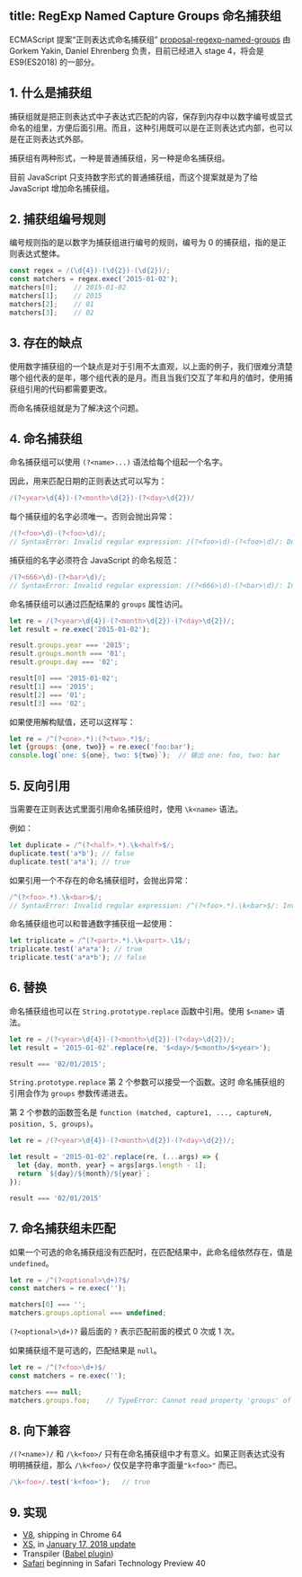 title: RegExp Named Capture Groups 命名捕获组
---

ECMAScript 提案“正则表达式命名捕获组” [proposal-regexp-named-groups](https://github.com/tc39/proposal-regexp-named-groups) 由 Gorkem Yakin, Daniel Ehrenberg 负责，目前已经进入 stage 4，将会是 ES9(ES2018) 的一部分。

## 1. 什么是捕获组

捕获组就是把正则表达式中子表达式匹配的内容，保存到内存中以数字编号或显式命名的组里，方便后面引用。而且，这种引用既可以是在正则表达式内部，也可以是在正则表达式外部。

捕获组有两种形式，一种是普通捕获组，另一种是命名捕获组。

目前 JavaScript 只支持数字形式的普通捕获组，而这个提案就是为了给 JavaScript 增加命名捕获组。

## 2. 捕获组编号规则

编号规则指的是以数字为捕获组进行编号的规则，编号为 0 的捕获组，指的是正则表达式整体。

```js
const regex = /(\d{4})-(\d{2})-(\d{2})/;
const matchers = regex.exec('2015-01-02');
matchers[0];    // 2015-01-02
matchers[1];    // 2015
matchers[2];    // 01
matchers[3];    // 02
```

## 3. 存在的缺点

使用数字捕获组的一个缺点是对于引用不太直观，以上面的例子，我们很难分清楚哪个组代表的是年，哪个组代表的是月。而且当我们交互了年和月的值时，使用捕获组引用的代码都需要更改。

而命名捕获组就是为了解决这个问题。

## 4. 命名捕获组

命名捕获组可以使用 `(?<name>...)` 语法给每个组起一个名字。

因此，用来匹配日期的正则表达式可以写为：

```js
/(?<year>\d{4})-(?<month>\d{2})-(?<day>\d{2})/
```

每个捕获组的名字必须唯一。否则会抛出异常：

```js
/(?<foo>\d)-(?<foo>\d)/;
// SyntaxError: Invalid regular expression: /(?<foo>\d)-(?<foo>\d)/: Duplicate capture group name
```

捕获组的名字必须符合 JavaScript 的命名规范：

```js
/(?<666>\d)-(?<bar>\d)/;
// SyntaxError: Invalid regular expression: /(?<666>\d)-(?<bar>\d)/: Invalid capture group name
```

命名捕获组可以通过匹配结果的 `groups` 属性访问。

```js
let re = /(?<year>\d{4})-(?<month>\d{2})-(?<day>\d{2})/;
let result = re.exec('2015-01-02');

result.groups.year === '2015';
result.groups.month === '01';
result.groups.day === '02';

result[0] === '2015-01-02';
result[1] === '2015';
result[2] === '01';
result[3] === '02';
```

如果使用解构赋值，还可以这样写：

```js
let re = /^(?<one>.*):(?<two>.*)$/;
let {groups: {one, two}} = re.exec('foo:bar');
console.log(`one: ${one}, two: ${two}`);  // 输出 one: foo, two: bar
```

## 5. 反向引用

当需要在正则表达式里面引用命名捕获组时，使用 `\k<name>` 语法。

例如：

```js
let duplicate = /^(?<half>.*).\k<half>$/;
duplicate.test('a*b'); // false
duplicate.test('a*a'); // true
```

如果引用一个不存在的命名捕获组时，会抛出异常：

```js
/^(?<foo>.*).\k<bar>$/;
// SyntaxError: Invalid regular expression: /^(?<foo>.*).\k<bar>$/: Invalid named capture referenced
```

命名捕获组也可以和普通数字捕获组一起使用：

```js
let triplicate = /^(?<part>.*).\k<part>.\1$/;
triplicate.test('a*a*a'); // true
triplicate.test('a*a*b'); // false
```

## 6. 替换

命名捕获组也可以在 `String.prototype.replace` 函数中引用。使用 `$<name>` 语法。

```js
let re = /(?<year>\d{4})-(?<month>\d{2})-(?<day>\d{2})/;
let result = '2015-01-02'.replace(re, '$<day>/$<month>/$<year>');

result === '02/01/2015';
```

`String.prototype.replace` 第 2 个参数可以接受一个函数。这时 命名捕获组的引用会作为 `groups` 参数传递进去。

第 2 个参数的函数签名是 `function (matched, capture1, ..., captureN, position, S, groups)`。

```js
let re = /(?<year>\d{4})-(?<month>\d{2})-(?<day>\d{2})/;

let result = '2015-01-02'.replace(re, (...args) => {
  let {day, month, year} = args[args.length - 1];
  return `${day}/${month}/${year}`;
});

result === '02/01/2015'
```

## 7. 命名捕获组未匹配

如果一个可选的命名捕获组没有匹配时，在匹配结果中，此命名组依然存在，值是 `undefined`。

```js
let re = /^(?<optional>\d+)?$/
const matchers = re.exec('');

matchers[0] === '';
matchers.groups.optional === undefined;
```

`(?<optional>\d+)?` 最后面的 `?` 表示匹配前面的模式 0 次或 1 次。

如果捕获组不是可选的，匹配结果是 `null`。

```js
let re = /^(?<foo>\d+)$/
const matchers = re.exec('');

matchers === null;
matchers.groups.foo;    // TypeError: Cannot read property 'groups' of null
```

## 8. 向下兼容

`/(?<name>)/` 和 `/\k<foo>/` 只有在命名捕获组中才有意义。如果正则表达式没有明明捕获组，那么 `/\k<foo>/` 仅仅是字符串字面量`"k<foo>"` 而已。

```js
/\k<foo>/.test('k<foo>');   // true
```

## 9. 实现

- [V8](https://bugs.chromium.org/p/v8/issues/detail?id=5437), shipping in Chrome 64
- [XS](https://github.com/Moddable-OpenSource/moddable/blob/public/xs/sources/xsre.c), in [January 17, 2018 update](http://blog.moddable.tech/blog/january-17-2017-big-update-to-moddable-sdk/)
- Transpiler ([Babel plugin](https://github.com/DmitrySoshnikov/babel-plugin-transform-modern-regexp#named-capturing-groups))
- [Safari](https://developer.apple.com/safari/technology-preview/release-notes/) beginning in Safari Technology Preview 40